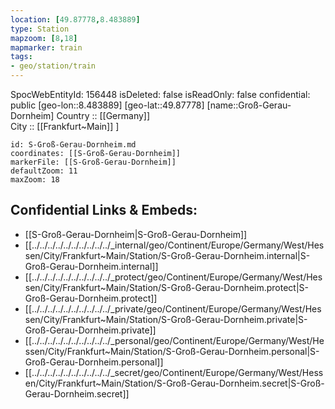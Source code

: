 ```yaml
---
location: [49.87778,8.483889] 
type: Station 
mapzoom: [8,18] 
mapmarker: train 
tags:
- geo/station/train
---
```

SpocWebEntityId: 156448
isDeleted: false
isReadOnly: false
confidential: public
[geo-lon::8.483889] 
[geo-lat::49.87778] 
[name::Groß-Gerau-Dornheim] 
Country :: [[Germany]]  
City :: [[Frankfurt~Main]] ] 


```leaflet
id: S-Groß-Gerau-Dornheim.md
coordinates: [[S-Groß-Gerau-Dornheim]] 
markerFile: [[S-Groß-Gerau-Dornheim]] 
defaultZoom: 11 
maxZoom: 18
```


## Confidential Links & Embeds: 
- [[S-Groß-Gerau-Dornheim|S-Groß-Gerau-Dornheim]] 
- [[../../../../../../../../../../_internal/geo/Continent/Europe/Germany/West/Hessen/City/Frankfurt~Main/Station/S-Groß-Gerau-Dornheim.internal|S-Groß-Gerau-Dornheim.internal]] 
- [[../../../../../../../../../../_protect/geo/Continent/Europe/Germany/West/Hessen/City/Frankfurt~Main/Station/S-Groß-Gerau-Dornheim.protect|S-Groß-Gerau-Dornheim.protect]] 
- [[../../../../../../../../../../_private/geo/Continent/Europe/Germany/West/Hessen/City/Frankfurt~Main/Station/S-Groß-Gerau-Dornheim.private|S-Groß-Gerau-Dornheim.private]] 
- [[../../../../../../../../../../_personal/geo/Continent/Europe/Germany/West/Hessen/City/Frankfurt~Main/Station/S-Groß-Gerau-Dornheim.personal|S-Groß-Gerau-Dornheim.personal]] 
- [[../../../../../../../../../../_secret/geo/Continent/Europe/Germany/West/Hessen/City/Frankfurt~Main/Station/S-Groß-Gerau-Dornheim.secret|S-Groß-Gerau-Dornheim.secret]] 
